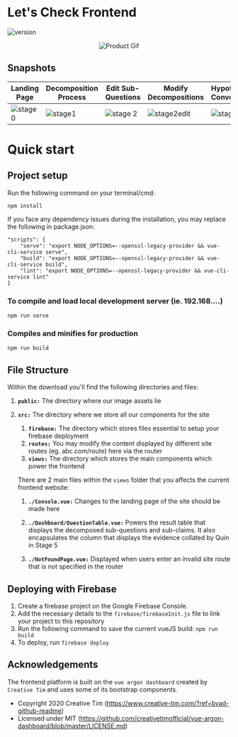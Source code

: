 # Let's Check Frontend


 ![version](https://img.shields.io/badge/version-2.1.9-blue.svg)
 
<div align="center">

![Product Gif](https://user-images.githubusercontent.com/48002577/233365914-f31c445e-b9f6-437b-87e8-58bb27752bf9.gif)

</div>

## Snapshots

| Landing Page | Decomposition Process | Edit Sub-Questions | Modify Decompositions  | Hypothesis Conversion | Result Screen | Reviewing Evidence  |
| --- | --- | --- | ---  | --- | --- | ---  |
| ![stage0](https://user-images.githubusercontent.com/48002577/233344622-68c7b700-3a0c-45c7-be74-81f8a3e31c20.jpg) |  ![stage1](https://user-images.githubusercontent.com/48002577/233343752-5b13f40f-ee8a-4f84-b0ff-fba736b2d1c0.jpg) |  ![stage 2](https://user-images.githubusercontent.com/48002577/233343790-2abaabbb-9c54-4e91-b7a3-230ec0e98529.jpg)|  ![stage2edit](https://user-images.githubusercontent.com/48002577/233343846-10bdc041-24e9-4564-b021-3f906be73133.jpg)|  ![stage3](https://user-images.githubusercontent.com/48002577/233343883-46455449-34d4-42ff-8990-8546cad86857.jpg)|  ![stage5](https://user-images.githubusercontent.com/48002577/233343903-e997169e-37be-495e-ad5e-ce5f946c5f79.jpg)|  ![stage5evi](https://user-images.githubusercontent.com/48002577/233344176-bc949eb5-6e5e-452c-9029-0f939cc9aaab.jpg)

# Quick start

## Project setup

Run the following command on your terminal/cmd:
```
npm install
```
If you face any dependency issues during the installation, you may replace the following in package.json:

```
"scripts": {
    "serve": "export NODE_OPTIONS=--openssl-legacy-provider && vue-cli-service serve",
    "build": "export NODE_OPTIONS=--openssl-legacy-provider && vue-cli-service build",
    "lint": "export NODE_OPTIONS=--openssl-legacy-provider && vue-cli-service lint"
}
```

### To compile and load local development server (ie. 192.168....)
```
npm run serve
```

### Compiles and minifies for production
```
npm run build
```

## File Structure
Within the download you'll find the following directories and files:

1. **`public:`** The directory where our image assets lie
1. **`src:`** The directory where we store all our components for the site
    1. **`firebase:`** The directory which stores files essential to setup your firebase deployment
    1. **`routes:`** You may modify the content displayed by different site routes (eg. abc.com/route) here via the router
    1. **`views:`** The directory which stores the main components which power the frontend
      
      There are 2 main files within the `views` folder that you affects the current frontend website:
      1. **`./Console.vue:`** Changes to the landing page of the site should be made here
      1. **`./Dashboard/QuestionTable.vue:`** 
        Powers the result table that displays the decomposed sub-questions and sub-claims. 
        It also encapsulates the column that displays the evidence collated by Quin in Stage 5
  
      1.  **`./NotFoundPage.vue:`** Displayed when users enter an invalid site route that is not specified in the router

## Deploying with Firebase
1. Create a firebase project on the Google Firebase Console.
1. Add the necessary details to the `firebase/firebaseInit.js` file to link your project to this repository
1. Run the following command to save the current vueJS build: `npm run build`
1. To deploy, run `firebase deploy`

## Acknowledgements
The frontend platform is built on the `vue argon dashboard` created by `Creative Tim` and uses some of its bootstrap components.

- Copyright 2020 Creative Tim (https://www.creative-tim.com/?ref=bvad-github-readme)
- Licensed under MIT (https://github.com/creativetimofficial/vue-argon-dashboard/blob/master/LICENSE.md)
